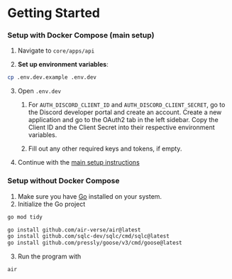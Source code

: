 # Getting Started

### Setup with Docker Compose (main setup)
1. Navigate to `core/apps/api`

2. **Set up environment variables**:
``` bash
cp .env.dev.example .env.dev
```

3. Open `.env.dev`

    1. For `AUTH_DISCORD_CLIENT_ID` and `AUTH_DISCORD_CLIENT_SECRET`, go to the Discord developer portal and create an account. Create a new application and go to the OAuth2 tab in the left sidebar. Copy the Client ID and the Client Secret into their respective environment variables.

    2. Fill out any other required keys and tokens, if empty.

3. Continue with the [main setup instructions](../getting-started.md)

### Setup without Docker Compose

1. Make sure you have [Go](https://go.dev/) installed on your system.
2. Initialize the Go project
``` bash
go mod tidy
```
``` bash
go install github.com/air-verse/air@latest
go install github.com/sqlc-dev/sqlc/cmd/sqlc@latest
go install github.com/pressly/goose/v3/cmd/goose@latest
```

3. Run the program with
```bash
air
```
